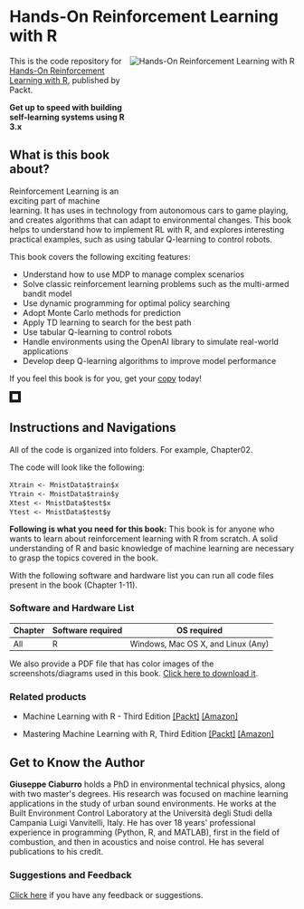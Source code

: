 # Hands-On Reinforcement Learning with R

<a href="https://www.packtpub.com/data/hands-on-reinforcement-learning-with-r"><img src="https://www.packtpub.com/media/catalog/product/cache/ecd051e9670bd57df35c8f0b122d8aea/9/7/9781789616712-original.jpeg" alt="Hands-On Reinforcement Learning with R" height="256px" align="right"></a>

This is the code repository for [Hands-On Reinforcement Learning with R](https://www.packtpub.com/data/hands-on-reinforcement-learning-with-r), published by Packt.

**Get up to speed with building self-learning systems using R 3.x**

## What is this book about?
Reinforcement Learning is an exciting part of machine learning. It has uses in technology from autonomous cars to game playing, and creates algorithms that can adapt to environmental changes. This book helps to understand how to implement RL with R, and explores interesting practical examples, such as using tabular Q-learning to control robots.


This book covers the following exciting features:
* Understand how to use MDP to manage complex scenarios
* Solve classic reinforcement learning problems such as the multi-armed bandit model
* Use dynamic programming for optimal policy searching
* Adopt Monte Carlo methods for prediction
* Apply TD learning to search for the best path
* Use tabular Q-learning to control robots
* Handle environments using the OpenAI library to simulate real-world applications
* Develop deep Q-learning algorithms to improve model performance

If you feel this book is for you, get your [copy](https://www.amazon.in/Hands-Reinforcement-Learning-building-self-learning/dp/1789616719) today!

<a href="https://www.packtpub.com/?utm_source=github&utm_medium=banner&utm_campaign=GitHubBanner"><img src="https://raw.githubusercontent.com/PacktPublishing/GitHub/master/GitHub.png" 
alt="https://www.packtpub.com/" border="5" /></a>

## Instructions and Navigations
All of the code is organized into folders. For example, Chapter02.

The code will look like the following:
```
Xtrain <- MnistData$train$x
Ytrain <- MnistData$train$y
Xtest <- MnistData$test$x
Ytest <- MnistData$test$y
```

**Following is what you need for this book:**
This book is for anyone who wants to learn about reinforcement learning with R from scratch. A solid understanding of R and basic knowledge of machine learning are necessary to grasp the topics covered in the book.


With the following software and hardware list you can run all code files present in the book (Chapter 1-11).
### Software and Hardware List
| Chapter | Software required | OS required |
| -------- | ------------------------------------ | ----------------------------------- |
| All | R | Windows, Mac OS X, and Linux (Any) |

We also provide a PDF file that has color images of the screenshots/diagrams used in this book. [Click here to download it](https://static.packt-cdn.com/downloads/9781789616712_ColorImages.pdf).

### Related products
* Machine Learning with R - Third Edition [[Packt]](https://www.packtpub.com/big-data-and-business-intelligence/machine-learning-r-third-edition) [[Amazon]](https://www.amazon.com/Machine-Learning-techniques-predictive-modeling/dp/1788295862/)

* Mastering Machine Learning with R, Third Edition [[Packt]](https://www.packtpub.com/big-data-and-business-intelligence/mastering-machine-learning-r-third-edition) [[Amazon]](https://www.amazon.com/Mastering-Machine-Learning-techniques-applications/dp/1789618002)

## Get to Know the Author
**Giuseppe Ciaburro** holds a PhD in environmental technical physics, along with two master's degrees. His research was focused on machine learning applications in the study of urban sound environments. He works at the Built Environment Control Laboratory at the Università degli Studi della Campania Luigi Vanvitelli, Italy. He has over 18 years' professional experience in programming (Python, R, and MATLAB), first in the field of combustion, and then in acoustics and noise control. He has several publications to his credit.	



### Suggestions and Feedback
[Click here](https://docs.google.com/forms/d/e/1FAIpQLSdy7dATC6QmEL81FIUuymZ0Wy9vH1jHkvpY57OiMeKGqib_Ow/viewform) if you have any feedback or suggestions.


